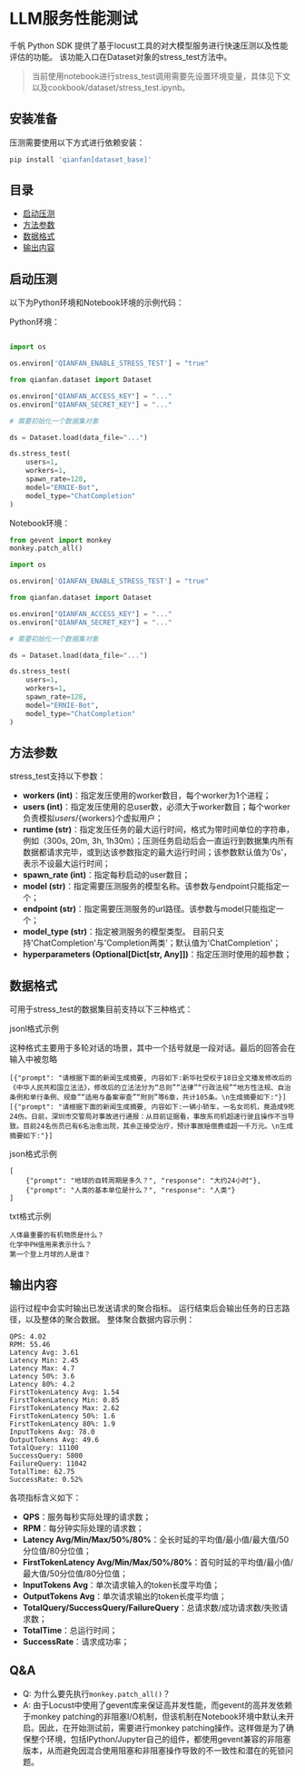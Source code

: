 # LLM服务性能测试

千帆 Python SDK 提供了基于locust工具的对大模型服务进行快速压测以及性能评估的功能。
该功能入口在Dataset对象的stress_test方法中。

> 当前使用notebook进行stress_test调用需要先设置环境变量，具体见下文以及cookbook/dataset/stress_test.ipynb。                                                                    

## 安装准备

压测需要使用以下方式进行依赖安装：
```bash
pip install 'qianfan[dataset_base]'
```



## 目录

- [启动压测](#启动压测)
- [方法参数](#方法参数)
- [数据格式](#数据格式)
- [输出内容](#输出内容)

## 启动压测


以下为Python环境和Notebook环境的示例代码：

Python环境：

```python

import os

os.environ['QIANFAN_ENABLE_STRESS_TEST'] = "true"

from qianfan.dataset import Dataset

os.environ["QIANFAN_ACCESS_KEY"] = "..."
os.environ["QIANFAN_SECRET_KEY"] = "..."

# 需要初始化一个数据集对象

ds = Dataset.load(data_file="...")

ds.stress_test(
    users=1,
    workers=1,
    spawn_rate=128,
    model="ERNIE-Bot",
    model_type="ChatCompletion"
)

```

Notebook环境：

```python
from gevent import monkey
monkey.patch_all()
```
```python
import os

os.environ['QIANFAN_ENABLE_STRESS_TEST'] = "true"

from qianfan.dataset import Dataset

os.environ["QIANFAN_ACCESS_KEY"] = "..."
os.environ["QIANFAN_SECRET_KEY"] = "..."

# 需要初始化一个数据集对象

ds = Dataset.load(data_file="...")

ds.stress_test(
    users=1,
    workers=1,
    spawn_rate=128,
    model="ERNIE-Bot",
    model_type="ChatCompletion"
)
```
## 方法参数
stress_test支持以下参数：

- **workers (int)**：指定发压使用的worker数目，每个worker为1个进程；
- **users (int)**：指定发压使用的总user数，必须大于worker数目；每个worker负责模拟${users}/${workers}个虚拟用户；
- **runtime (str)**：指定发压任务的最大运行时间，格式为带时间单位的字符串，例如（300s, 20m, 3h, 1h30m）；压测任务启动后会一直运行到数据集内所有数据都请求完毕，或到达该参数指定的最大运行时间；该参数默认值为'0s'，表示不设最大运行时间；
- **spawn_rate (int)**：指定每秒启动的user数目；
- **model (str)**：指定需要压测服务的模型名称。该参数与endpoint只能指定一个；
- **endpoint (str)**：指定需要压测服务的url路径。该参数与model只能指定一个；
- **model_type (str)**：指定被测服务的模型类型。 目前只支持'ChatCompletion'与'Completion两类'；默认值为'ChatCompletion'；
- **hyperparameters (Optional[Dict[str, Any]])**：指定压测时使用的超参数；


## 数据格式
可用于stress_test的数据集目前支持以下三种格式：

jsonl格式示例

这种格式主要用于多轮对话的场景，其中一个括号就是一段对话。最后的回答会在输入中被忽略

    [{"prompt": "请根据下面的新闻生成摘要, 内容如下:新华社受权于18日全文播发修改后的《中华人民共和国立法法》，修改后的立法法分为“总则”“法律”“行政法规”“地方性法规、自治条例和单行条例、规章”“适用与备案审查”“附则”等6章，共计105条。\n生成摘要如下:"}]
    [{"prompt": "请根据下面的新闻生成摘要, 内容如下:一辆小轿车，一名女司机，竟造成9死24伤。日前，深圳市交警局对事故进行通报：从目前证据看，事故系司机超速行驶且操作不当导致。目前24名伤员已有6名治愈出院，其余正接受治疗，预计事故赔偿费或超一千万元。\n生成摘要如下:"}]

json格式示例
    
    [
        {"prompt": "地球的自转周期是多久？", "response": "大约24小时"},
        {"prompt": "人类的基本单位是什么？", "response": "人类"}
    ]

txt格式示例

    人体最重要的有机物质是什么？
    化学中PH值用来表示什么？
    第一个登上月球的人是谁？


## 输出内容
运行过程中会实时输出已发送请求的聚合指标。
运行结束后会输出任务的日志路径，以及整体的聚合数据。
整体聚合数据内容示例：

    QPS: 4.02
    RPM: 55.46
    Latency Avg: 3.61
    Latency Min: 2.45
    Latency Max: 4.7
    Latency 50%: 3.6
    Latency 80%: 4.2
    FirstTokenLatency Avg: 1.54
    FirstTokenLatency Min: 0.85
    FirstTokenLatency Max: 2.62
    FirstTokenLatency 50%: 1.6
    FirstTokenLatency 80%: 1.9
    InputTokens Avg: 78.0
    OutputTokens Avg: 49.6
    TotalQuery: 11100
    SuccessQuery: 5800
    FailureQuery: 11042
    TotalTime: 62.75
    SuccessRate: 0.52%

各项指标含义如下：

- **QPS**：服务每秒实际处理的请求数；
- **RPM**：每分钟实际处理的请求数；
- **Latency Avg/Min/Max/50%/80%**：全长时延的平均值/最小值/最大值/50分位值/80分位值；
- **FirstTokenLatency Avg/Min/Max/50%/80%**：首句时延的平均值/最小值/最大值/50分位值/80分位值；
- **InputTokens Avg**：单次请求输入的token长度平均值；
- **OutputTokens Avg**：单次请求输出的token长度平均值；
- **TotalQuery/SuccessQuery/FailureQuery**：总请求数/成功请求数/失败请求数；
- **TotalTime**：总运行时间；
- **SuccessRate**：请求成功率；

## Q&A

- Q: 为什么要先执行`monkey.patch_all()`？
- A: 由于Locust中使用了gevent库来保证高并发性能，而gevent的高并发依赖于monkey patching的非阻塞I/O机制，但该机制在Notebook环境中默认未开启。因此，在开始测试前，需要进行monkey patching操作。这样做是为了确保整个环境，包括IPython/Jupyter自己的组件，都使用gevent兼容的非阻塞版本，从而避免因混合使用阻塞和非阻塞操作导致的不一致性和潜在的死锁问题。

